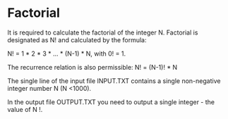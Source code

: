 # Factorial

It is required to calculate the factorial of the integer N. Factorial is designated as N! and calculated by the formula:

N! = 1 * 2 * 3 * ... * (N-1) * N, with 0! = 1.

The recurrence relation is also permissible: N! = (N-1)! * N

The single line of the input file INPUT.TXT contains a single non-negative integer number N (N &lt;1000).

In the output file OUTPUT.TXT you need to output a single integer - the value of N !.
